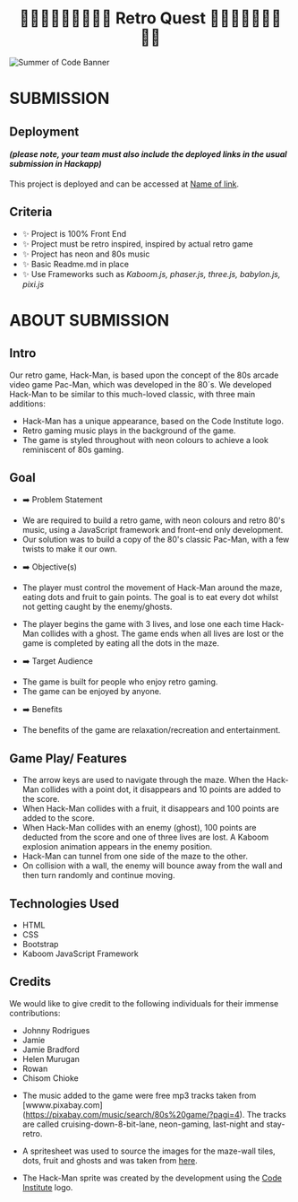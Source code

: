 

<h1 align="center"><strong>👨‍🔧👨🏻‍🔧👸🏼🍄🐲 Retro Quest 🐲🍄👸🏼👨🏻‍🔧👨‍🔧</strong>

</h1>


![Summer of Code Banner](assets/images/)

# SUBMISSION
## Deployment
#### _(please note, your team must also include the deployed links in the usual submission in Hackapp)_
This project is deployed and can be accessed at [Name of link](http://your-deployed-link.com).

## Criteria

- ✨ Project is 100% Front End
- ✨ Project must be retro inspired, inspired by actual retro game
- ✨ Project has neon and 80s music
- ✨ Basic Readme.md in place
- ✨ Use Frameworks such as *Kaboom.js, phaser.js, three.js, babylon.js, pixi.js*

# ABOUT SUBMISSION
## Intro
Our retro game, Hack-Man, is based upon the concept of the 80s arcade video game Pac-Man, which was developed in the 80´s. We developed Hack-Man to be similar to this much-loved classic, with three main additions:
* Hack-Man has a unique appearance, based on the Code Institute logo.
* Retro gaming music plays in the background of the game.
* The game is styled throughout with neon colours to achieve a look reminiscent of 80s gaming.

## Goal

- ➡️ Problem Statement
* We are required to build a retro game, with neon colours and retro 80's music, using a JavaScript framework and front-end only development.
* Our solution was to build a copy of the 80's classic Pac-Man, with a few twists to make it our own.


- ➡️ Objective(s)
* The player must control the movement of Hack-Man around the maze, eating dots and fruit to gain points. The goal is to eat every dot whilst not getting caught by the enemy/ghosts.

* The player begins the game with 3 lives, and lose one each time Hack-Man collides with a ghost. The game ends when all lives are lost or the game is completed by eating all the dots in the maze.

- ➡️ Target Audience
* The game is built for people who enjoy retro gaming.
* The game can be enjoyed by anyone.

- ➡️ Benefits
* The benefits of the game are relaxation/recreation and entertainment.

## Game Play/ Features
* The arrow keys are used to navigate through the maze. When the Hack-Man collides with a point dot, it disappears and 10 points are added to the score. 
* When Hack-Man collides with a fruit, it disappears and 100 points are added to the score. 
* When Hack-Man collides with an enemy (ghost), 100 points are deducted from the score and one of three lives are lost. A Kaboom explosion animation appears in the enemy position.
* Hack-Man can tunnel from one side of the maze to the other.
* On collision with a wall, the enemy will bounce away from the wall and then turn randomly and continue moving.

## Technologies Used
* HTML
* CSS
* Bootstrap
* Kaboom JavaScript Framework

## Credits
We would like to give credit to the following individuals for their immense contributions:
- Johnny Rodrigues
- Jamie
- Jamie Bradford
- Helen Murugan
- Rowan
- Chisom Chioke

* The music added to the game were free mp3 tracks taken from [wwww.pixabay.com] (https://pixabay.com/music/search/80s%20game/?pagi=4). The tracks are called cruising-down-8-bit-lane, neon-gaming, last-night and stay-retro.

* A spritesheet was used to source the images for the maze-wall tiles, dots, fruit and ghosts and was taken from [here](http....).
* The Hack-Man sprite was created by the development using the [Code Institute](https://codeinstitute.net/) logo.

